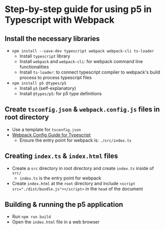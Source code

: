 Step-by-step guide for using p5 in Typescript with Webpack
==================

Install the necessary libraries
-------------------
* `npm install --save-dev typescript webpack webpack-cli ts-loader`  
    * Install `typescript` library
    * Install `webpack` and `webpack-cli`: for webpack command line functionalities
    * Install `ts-loader`: to connect typescript compiler to webpack's build process to process typescript files
* `npm install p5 @types/p5`
    * Install `p5` (self-explanatory)
    * Install `@types/p5`: for p5 type definitions

Create `tsconfig.json` & `webpack.config.js` files in root directory
----------------------------------
* Use a template for `tsconfig.json`  
* [Webpack Config Guide for Typescript](https://webpack.js.org/guides/typescript/)
    * Ensure the entry point for webpack is: `./src/index.ts`

Creating `index.ts` & `index.html` files
-------------------
* Create a `src` directory in root directory and create `index.ts` inside of `src/`
    * `index.ts` is the entry point for webpack
* Create `index.html` at the `root` directory and include `<script src="./dist/bundle.js"></script>` in the `head` of the document

Building & running the p5 application
----------------------
* Run `npm run build`
* Open the `index.html` file in a web browser